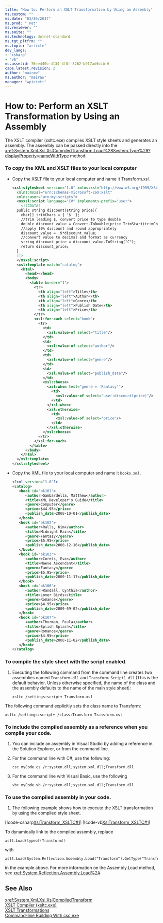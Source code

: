 ```yaml
---
title: "How to: Perform an XSLT Transformation by Using an Assembly"
ms.custom: ""
ms.date: "03/30/2017"
ms.prod: ".net"
ms.reviewer: ""
ms.suite: ""
ms.technology: dotnet-standard
ms.tgt_pltfrm: ""
ms.topic: "article"
dev_langs:
- "csharp"
- "vb"
ms.assetid: 76ee440b-d134-4f8f-8262-b917ad6dcbf6
caps.latest.revision: 2
author: "mairaw"
ms.author: "mairaw"
manager: "wpickett"
---
```

# How to: Perform an XSLT Transformation by Using an Assembly
The XSLT compiler (xsltc.exe) compiles XSLT style sheets and generates an assembly. The assembly can be passed directly into the <xref:System.Xml.Xsl.XslCompiledTransform.Load%28System.Type%29?displayProperty=nameWithType> method.  
  
### To copy the XML and XSLT files to your local computer  
  
-   Copy the XSLT file to your local computer and name it Transform.xsl.  
  
    ```xml  
    <xsl:stylesheet version="1.0" xmlns:xsl="http://www.w3.org/1999/XSL/Transform"  
      xmlns:msxsl="urn:schemas-microsoft-com:xslt"  
      xmlns:user="urn:my-scripts">  
      <msxsl:script language="C#" implements-prefix="user">  
        <![CDATA[  
      public string discount(string price){  
        char[] trimChars = { '$' };  
        //trim leading $, convert price to type double  
        double discount_value = Convert.ToDouble(price.TrimStart(trimChars));  
        //apply 10% discount and round appropriately  
        discount_value = .9*discount_value;  
        //convert value to decimal and format as currency  
        string discount_price = discount_value.ToString("C");  
        return discount_price;  
      }  
      ]]>  
      </msxsl:script>  
      <xsl:template match="catalog">  
        <html>  
          <head></head>  
          <body>  
            <table border="1">  
              <tr>  
                <th align="left">Title</th>  
                <th align="left">Author</th>  
                <th align="left">Genre</th>  
                <th align="left">Publish Date</th>  
                <th align="left">Price</th>  
              </tr>  
              <xsl:for-each select="book">  
                <tr>  
                  <td>  
                    <xsl:value-of select="title"/>  
                  </td>  
                  <td>  
                    <xsl:value-of select="author"/>  
                  </td>  
                  <td>  
                    <xsl:value-of select="genre"/>  
                  </td>  
                  <td>  
                    <xsl:value-of select="publish_date"/>  
                  </td>  
                  <xsl:choose>  
                    <xsl:when test="genre = 'Fantasy'">  
                      <td>  
                        <xsl:value-of select="user:discount(price)"/>  
                      </td>  
                    </xsl:when>  
                    <xsl:otherwise>  
                      <td>  
                        <xsl:value-of select="price"/>  
                      </td>  
                    </xsl:otherwise>  
                  </xsl:choose>  
                </tr>  
              </xsl:for-each>  
            </table>  
          </body>  
        </html>  
      </xsl:template>  
    </xsl:stylesheet>  
    ```  
  
-   Copy the XML file to your local computer and name it `books.xml`.  
  
    ```xml  
    <?xml version="1.0"?>  
    <catalog>  
       <book id="bk101">  
          <author>Gambardella, Matthew</author>  
          <title>XML Developer's Guide</title>  
          <genre>Computer</genre>  
          <price>$44.95</price>  
          <publish_date>2000-10-01</publish_date>  
       </book>  
       <book id="bk102">  
          <author>Ralls, Kim</author>  
          <title>Midnight Rain</title>  
          <genre>Fantasy</genre>  
          <price>$5.95</price>  
          <publish_date>2000-12-16</publish_date>  
       </book>  
       <book id="bk103">  
          <author>Corets, Eva</author>  
          <title>Maeve Ascendant</title>  
          <genre>Fantasy</genre>  
          <price>$5.95</price>  
          <publish_date>2000-11-17</publish_date>  
       </book>  
       <book id="bk106">  
          <author>Randall, Cynthia</author>  
          <title>Lover Birds</title>  
          <genre>Romance</genre>  
          <price>$4.95</price>  
          <publish_date>2000-09-02</publish_date>  
       </book>  
       <book id="bk107">  
          <author>Thurman, Paula</author>  
          <title>Splish Splash</title>  
          <genre>Romance</genre>  
          <price>$4.95</price>  
          <publish_date>2000-11-02</publish_date>  
       </book>  
    </catalog>  
    ```  
  
### To compile the style sheet with the script enabled.  
  
1.  Executing the following command from the command line creates two assemblies named `Transform.dll` and `Transform_Script1.dll` (This is the default behavior. Unless otherwise specified, the name of the class and the assembly defaults to the name of the main style sheet):  
  
    ```  
    xsltc /settings:script+ Transform.xsl  
    ```  
  
 The following command explicitly sets the class name to Transform:  
  
```  
xsltc /settings:script+ /class:Transform Transform.xsl  
```  
  
### To include the compiled assembly as a reference when you compile your code.  
  
1.  You can include an assembly in Visual Studio by adding a reference in the Solution Explorer, or from the command line.  
  
2.  For the command line with C#, use the following:  
  
    ```  
    csc myCode.cs /r:system.dll;system.xml.dll;Transform.dll  
    ```  
  
3.  For the command line with Visual Basic, use the following  
  
    ```  
    vbc myCode.vb /r:system.dll;system.xml.dll;Transform.dll  
    ```  
  
### To use the compiled assembly in your code.  
  
1.  The following example shows how to execute the XSLT transformation by using the compiled style sheet.  
  
 [!code-csharp[XslTransform_XSLTC#1](../../../../samples/snippets/csharp/VS_Snippets_Data/XslTransform_XSLTC/CS/XslTransform_XSLTC.cs#1)]
 [!code-vb[XslTransform_XSLTC#1](../../../../samples/snippets/visualbasic/VS_Snippets_Data/XslTransform_XSLTC/VB/XslTransform_XSLTC.vb#1)]  
  
 To dynamically link to the compiled assembly, replace  
  
```  
xslt.Load(typeof(Transform))  
```  
  
 with  
  
```  
xslt.Load(System.Reflection.Assembly.Load("Transform").GetType("Transform"))  
```  
  
 in the example above. For more information on the Assembly.Load method, see <xref:System.Reflection.Assembly.Load%2A>  
  
## See Also  
 <xref:System.Xml.Xsl.XslCompiledTransform>   
 [XSLT Compiler (xsltc.exe)](../../../../docs/standard/data/xml/xslt-compiler-xsltc-exe.md)   
 [XSLT Transformations](../../../../docs/standard/data/xml/xslt-transformations.md)   
 [Command-line Building With csc.exe](~/docs/csharp/language-reference/compiler-options/command-line-building-with-csc-exe.md)
